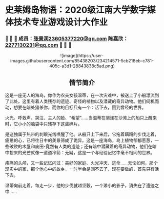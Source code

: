 # 史莱姆岛物语：2020级江南大学数字媒体技术专业游戏设计大作业
### 🔴 🔴 🔴  成员：张景润23605377220@qq.com 陈嘉欣：2277130231@qq.com  🔴 🔴 🔴
<div align = "center">![image](https://user-images.githubusercontent.com/85438203/234214571-5cb218eb-c781-405c-a3d1-28843838c5ad.png)</div>

<h2 align="center"> 情节简介 </h2>
这是一座无人的海岛，你作为农夫女孩温蒂，在一次灾难中，被送上了小船漂流到了此处。这里有着人类残存的遗迹、奇怪的植物以及潜藏的奇异动物。他们伺机而动，想要在暗处猎杀你，而你的目标只有一个：活下去，回到曾经的世界。

火光、呼救声、哭泣、主人的脸、“希望”……当温蒂在搁浅在沙滩上的船只上醒来时，它小小的脑袋中只残存下这些碎片。

是这独属于热带的刺眼光线唤醒了他。从船只上下来后，它拖着蹒跚的步伐走着，疲惫的心，已将往日中的美景筛成了诡异。这是一座海岛，岛上植物郁郁葱葱，一些破败的木屋和废田-竟然有人类的遗迹；还有暗中潜藏着的奇异动物，他们在暗中投来的光芒就像一道道冷箭：无疑，这是一个与经验记忆中毫不相同的世界。

疼痛的头颅，又一些记忆闪过：美好的家庭、火光冲天、逃命……无论如何，那个现实中的家，那个他心中的故乡，一时半会是回不去了，现在要做的，首先只有活下去。

温蒂向前走着，每走一步，他的步伐就越坚毅，一个渺小的影子，消失在了遗迹之中……
